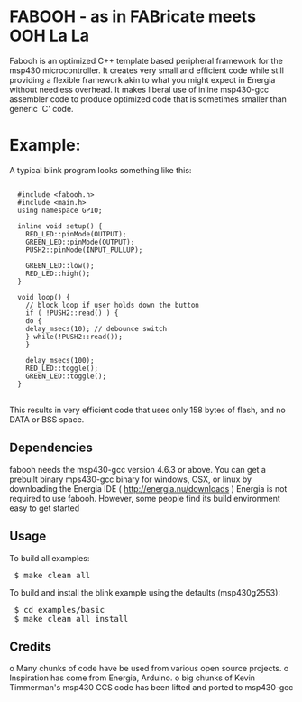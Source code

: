 FABOOH - as in FABricate meets OOH La La
========================================
Fabooh is an optimized C++ template based peripheral framework for the
msp430 microcontroller.  It creates very small and efficient code while
still providing a flexible framework akin to what you might expect in
Energia without needless overhead.  It makes liberal use of inline
msp430-gcc assembler code to produce optimized code that is sometimes
smaller than generic 'C' code.

Example:
========
A typical blink program looks something like this:

<pre>
<code>
  #include &lt;fabooh.h>
  #include &lt;main.h>
  using namespace GPIO;
  
  inline void setup() {
    RED_LED::pinMode(OUTPUT);
    GREEN_LED::pinMode(OUTPUT);
    PUSH2::pinMode(INPUT_PULLUP);
    
    GREEN_LED::low();
    RED_LED::high();
  }
  
  void loop() {
    // block loop if user holds down the button
    if ( !PUSH2::read() ) {
    do {
    delay_msecs(10); // debounce switch
    } while(!PUSH2::read());
    }
    
    delay_msecs(100);
    RED_LED::toggle();
    GREEN_LED::toggle();
  }
</code>
</pre>

This results in very efficient code that uses only 158 bytes of flash, and no DATA or BSS space.

Dependencies
------------

fabooh needs the msp430-gcc version 4.6.3 or above. You can get a prebuilt binary mps430-gcc
binary for windows, OSX, or linux by downloading the Energia IDE ( http://energia.nu/downloads )
Energia is not required to use fabooh. However, some people find its build environment easy to
get started

Usage
-----

To build all examples:
<pre>
 $ make clean all 
</pre>

To build and install the blink example using the defaults (msp430g2553):
<pre>
 $ cd examples/basic 
 $ make clean all install
</pre>

Credits
-------

o Many chunks of code have be used from various open source projects.
o Inspiration has come from Energia, Arduino.
o big chunks of Kevin Timmerman's msp430 CCS code has been lifted and ported to msp430-gcc

